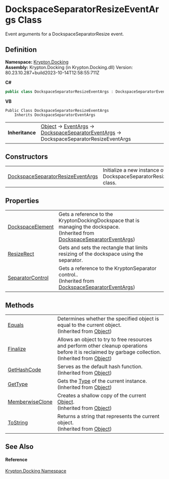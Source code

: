 # DockspaceSeparatorResizeEventArgs Class


Event arguments for a DockspaceSeparatorResize event.



## Definition
**Namespace:** <a href="98399376-cf41-9454-4b4d-4fab2ca20bc7.md">Krypton.Docking</a>  
**Assembly:** Krypton.Docking (in Krypton.Docking.dll) Version: 80.23.10.287+build2023-10-14T12:58:55:711Z

**C#**
``` C#
public class DockspaceSeparatorResizeEventArgs : DockspaceSeparatorEventArgs
```
**VB**
``` VB
Public Class DockspaceSeparatorResizeEventArgs
	Inherits DockspaceSeparatorEventArgs
```

<table><tr><td><strong>Inheritance</strong></td><td><a href="https://learn.microsoft.com/dotnet/api/system.object" target="_blank" rel="noopener noreferrer">Object</a>  →  <a href="https://learn.microsoft.com/dotnet/api/system.eventargs" target="_blank" rel="noopener noreferrer">EventArgs</a>  →  <a href="e68d2033-4df3-63f2-dc72-4293f9a797da.md">DockspaceSeparatorEventArgs</a>  →  DockspaceSeparatorResizeEventArgs</td></tr>
</table>



## Constructors
<table>
<tr>
<td><a href="b2baa896-9b9b-f5d3-9595-c7c4297f2092.md">DockspaceSeparatorResizeEventArgs</a></td>
<td>Initialize a new instance of the DockspaceSeparatorResizeEventArgs class.</td></tr>
</table>

## Properties
<table>
<tr>
<td><a href="5287b401-7fa1-5c32-42e5-51d46ca8c6f4.md">DockspaceElement</a></td>
<td>Gets a reference to the KryptonDockingDockspace that is managing the dockspace.<br />(Inherited from <a href="e68d2033-4df3-63f2-dc72-4293f9a797da.md">DockspaceSeparatorEventArgs</a>)</td></tr>
<tr>
<td><a href="b9003eb3-1065-bcb1-90e3-1dc2abc65555.md">ResizeRect</a></td>
<td>Gets and sets the rectangle that limits resizing of the dockspace using the separator.</td></tr>
<tr>
<td><a href="4f154e46-ac6f-9263-16a9-d3b0a1866ba5.md">SeparatorControl</a></td>
<td>Gets a reference to the KryptonSeparator control..<br />(Inherited from <a href="e68d2033-4df3-63f2-dc72-4293f9a797da.md">DockspaceSeparatorEventArgs</a>)</td></tr>
</table>

## Methods
<table>
<tr>
<td><a href="https://learn.microsoft.com/dotnet/api/system.object.equals#system-object-equals(system-object)" target="_blank" rel="noopener noreferrer">Equals</a></td>
<td>Determines whether the specified object is equal to the current object.<br />(Inherited from <a href="https://learn.microsoft.com/dotnet/api/system.object" target="_blank" rel="noopener noreferrer">Object</a>)</td></tr>
<tr>
<td><a href="https://learn.microsoft.com/dotnet/api/system.object.finalize#system-object-finalize" target="_blank" rel="noopener noreferrer">Finalize</a></td>
<td>Allows an object to try to free resources and perform other cleanup operations before it is reclaimed by garbage collection.<br />(Inherited from <a href="https://learn.microsoft.com/dotnet/api/system.object" target="_blank" rel="noopener noreferrer">Object</a>)</td></tr>
<tr>
<td><a href="https://learn.microsoft.com/dotnet/api/system.object.gethashcode#system-object-gethashcode" target="_blank" rel="noopener noreferrer">GetHashCode</a></td>
<td>Serves as the default hash function.<br />(Inherited from <a href="https://learn.microsoft.com/dotnet/api/system.object" target="_blank" rel="noopener noreferrer">Object</a>)</td></tr>
<tr>
<td><a href="https://learn.microsoft.com/dotnet/api/system.object.gettype#system-object-gettype" target="_blank" rel="noopener noreferrer">GetType</a></td>
<td>Gets the <a href="https://learn.microsoft.com/dotnet/api/system.type" target="_blank" rel="noopener noreferrer">Type</a> of the current instance.<br />(Inherited from <a href="https://learn.microsoft.com/dotnet/api/system.object" target="_blank" rel="noopener noreferrer">Object</a>)</td></tr>
<tr>
<td><a href="https://learn.microsoft.com/dotnet/api/system.object.memberwiseclone#system-object-memberwiseclone" target="_blank" rel="noopener noreferrer">MemberwiseClone</a></td>
<td>Creates a shallow copy of the current <a href="https://learn.microsoft.com/dotnet/api/system.object" target="_blank" rel="noopener noreferrer">Object</a>.<br />(Inherited from <a href="https://learn.microsoft.com/dotnet/api/system.object" target="_blank" rel="noopener noreferrer">Object</a>)</td></tr>
<tr>
<td><a href="https://learn.microsoft.com/dotnet/api/system.object.tostring#system-object-tostring" target="_blank" rel="noopener noreferrer">ToString</a></td>
<td>Returns a string that represents the current object.<br />(Inherited from <a href="https://learn.microsoft.com/dotnet/api/system.object" target="_blank" rel="noopener noreferrer">Object</a>)</td></tr>
</table>

## See Also


#### Reference
<a href="98399376-cf41-9454-4b4d-4fab2ca20bc7.md">Krypton.Docking Namespace</a>  
